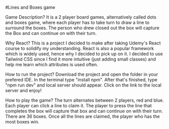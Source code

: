 #Lines and Boxes game

Game Description?
It is a 2 player board games, alternatively called dots and boxes game, where each player has to take turn to draw a line to surround the boxes. The person who drew closed out the box will capture the Box and can continue on with their turn.

Why React?
This is a project I decided to make after taking Udemy's React course to solidify my understanding. React is also a popular framework which is widely used, hence why I decided to pick up on it. I decided to use Tailwind CSS since I find it more intuitive (just adding small classes) and help me learn which attributes is used often.

How to run the project?
Download the project and open the folder in your prefered IDE. In the terminal type "install npm". After that's finished, type "npm run dev" and local server should appear. Click on the link to the local server and enjoy!

How to play the game?
The turn alternates between 2 players, red and blue. Each player can click a line to claim it. The player to press the line that completes the box will capture that box and can continue on with their turn. There are 36 boxes. Once all the lines are claimed, the player who has the most boxes win.
